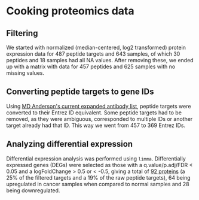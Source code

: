 # Cooking proteomics data

## Filtering

We started with normalized (median-centered, log2 transformed) protein expression data for 487 peptide targets and 643 samples, of which 30 peptides and 18 samples had all NA values. After removing these, we ended up with a matrix with data for 457 peptides and 625 samples with no missing values.

## Converting peptide targets to gene IDs

Using [MD Anderson's current expanded antibody list](https://www.mdanderson.org/research/research-resources/core-facilities/functional-proteomics-rppa-core/antibody-information-and-protocols.html), peptide targets were converted to their Entrez ID equivalent. Some peptide targets had to be removed, as they were ambiguous, corresponded to multiple IDs or another target already had that ID. This way we went from 457 to 369 Entrez IDs.

## Analyzing differential expression

Differential expression analysis was performed using `limma`. Differentially expressed genes (DEGs) were selected as those with a q.value/p.adj/FDR < 0.05 and a logFoldChange > 0.5 or < -0.5, giving a total of [92 proteins](/results/preprocessing/cookingProt/prot.DEGs.txt) (a 25% of the filtered targets and a 19% of the raw peptide targets), 64 being upregulated in cancer samples when compared to normal samples and 28 being downregulated.